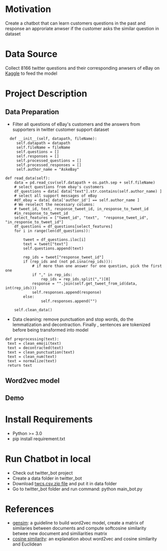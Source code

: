 # Motivation
Create a chatbot that can learn customers questions in the past and response an approriate anwser if the customer asks the similar question in dataset
# Data Source
Collect 8166 twitter questions and their corresponding anwsers of eBay on [Kaggle](https://www.kaggle.com/thoughtvector/customer-support-on-twitter) to feed the model
# Project Description
## Data Preparation
- Filter all questions of eBay's customers and the answers from supporters in twitter customer support dataset
````
  def __init__(self, datapath, fileName):
     self.datapath = datapath
     self.fileName = fileName
     self.questions = []
     self.responses = []
     self.processed_questions = []
     self.processed_responses = []
     self.author_name = "AskeBay"

def read_data(self):
    data = pd.read_csv(self.datapath + os.path.sep + self.fileName)
    # select questions from ebay's customers
    df_questions = data[ data["text"].str.contains(self.author_name) ]
    # select all support messages of eBay
    #df_ebay = data[ data['author_id'] == self.author_name ] 
    # We reselect the necessary columns:
    # tweet_id, text, response_tweet_id, in_response_to_tweet_id
    #in_response_to_tweet_id
    select_features = ["tweet_id", "text",	"response_tweet_id", "in_response_to_tweet_id"]
    df_questions = df_questions[select_features]
    for i in range(len(df_questions)):

        tweet = df_questions.iloc[i]
        text = tweet["text"]
        self.questions.append(text)

        rep_ids = tweet["response_tweet_id"]
        if (rep_ids and (not pd.isna(rep_ids))):
            # if more than one answer for one question, pick the first one
            if "," in rep_ids:
                rep_ids = rep_ids.split(",")[0]
            response = "".join(self.get_tweet_from_id(data, int(rep_ids)))
            self.responses.append(response)
        else:
                self.responses.append("")

    self.clean_data()
````
- Data cleaning: remove punctuation and stop words, do the lemmatization and decontraction. Finally , sentences are tokenized before being transformed into model
```
def preprocessing(text):
 text = clean_emoji(text)
 text = decontracted(text)
 text = clean_punctuation(text)
 text = clean_num(text)
 text = normalize(text)
 return text
````


## Word2vec model

 
## Demo
# Install Requirements
- Python >= 3.0
- pip install requirement.txt

# Run Chatbot in local
- Check out twitter_bot project
- Create a data folder in twitter_bot
- Download [twcs.csv.zip file](https://www.kaggle.com/thoughtvector/customer-support-on-twitter) and put it in data folder
- Go to twitter_bot folder and run command: python main_bot.py
# References
- [gensim](https://radimrehurek.com/gensim/similarities/termsim.html#gensim.similarities.termsim.TermSimilarityIndex): a guideline to build word2vec model, create a matrix of similaries between documents and compute softcosine similarity betwee new document and similiarities matrix
- [cosine similarity](https://www.machinelearningplus.com/nlp/cosine-similarity): an explanation about word2vec and cosine similarity and Euclidean
